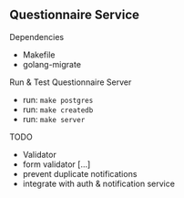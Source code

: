 ## Questionnaire Service

Dependencies
- Makefile
- golang-migrate 

Run & Test Questionnaire Server
- run: `make postgres` 
- run: `make createdb`
- run: `make server`


TODO
- Validator 
- form validator [...]
- prevent duplicate notifications
- integrate with auth & notification service

